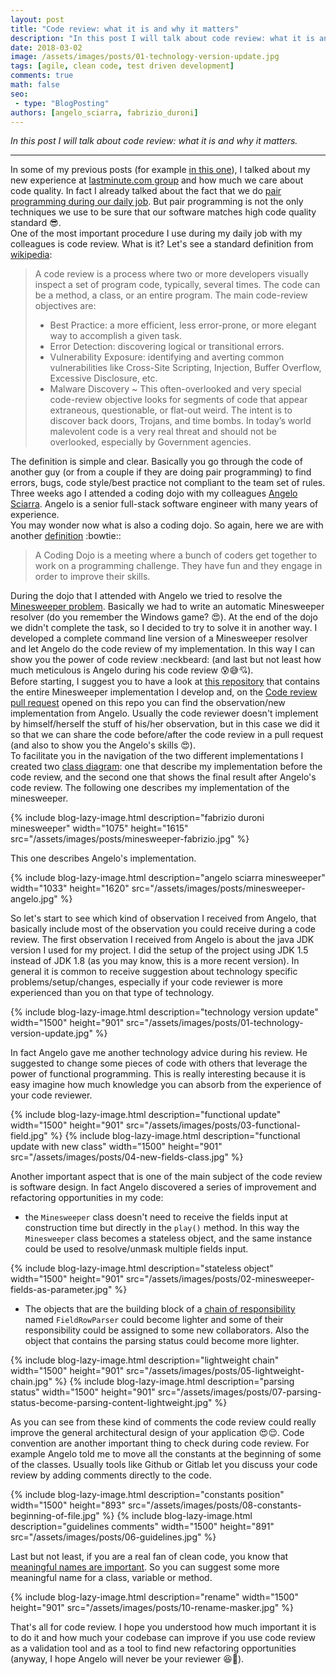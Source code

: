 ```yaml
---
layout: post
title: "Code review: what it is and why it matters"
description: "In this post I will talk about code review: what it is and why it matters."
date: 2018-03-02
image: /assets/images/posts/01-technology-version-update.jpg
tags: [agile, clean code, test driven development]
comments: true
math: false
seo:
 - type: "BlogPosting"
authors: [angelo_sciarra, fabrizio_duroni] 
---
```


*In this post I will talk about code review: what it is and why it matters.*

---

In some of my previous posts (for example [in this one](/2017/09/11/clean-code-meaningful-names.html "clean code 
meaningful names")), I talked about my new experience at [lastminute.com group](https://lmgroup.lastminute.com/ 
"lastminute.com group") and how much we care about code quality. In fact I already talked about the fact that we do 
[pair programming during our daily job](/2018/01/16/ide-refactoring-android-studio-xcode-appcode-webstorm-jetbrains.html "pair programming").
  But pair programming is not the only techniques we use to be sure that our software matches high 
  code quality standard :sunglasses:.  
  One of the most important procedure I use during my daily job with my colleagues is code review. What is it? Let's 
  see a standard definition from [wikipedia](https://en.wikipedia.org/wiki/Code_review "code review"):
  
  >A code review is a process where two or more developers visually inspect a set of program code, typically, several times. The code can be a method, a class, or an entire program. The main code-review objectives are:
  >* Best Practice: a more efficient, less error-prone, or more elegant way to accomplish a given task.  
  >* Error Detection: discovering logical or transitional errors.  
  >* Vulnerability Exposure: identifying and averting common vulnerabilities like Cross-Site Scripting, 
  Injection, Buffer Overflow, Excessive Disclosure, etc.
  >* Malware Discovery ~ This often-overlooked and very special code-review objective looks for segments of code that appear extraneous, questionable, or flat-out weird. The intent is to discover back doors, Trojans, and time bombs.
    In today’s world malevolent code is a very real threat and should not be overlooked, especially by Government agencies. 

The definition is simple and clear. Basically you go through the code of another guy (or from a couple if they are 
doing pair programming) to find errors, bugs, code style/best practice not compliant to the team set of rules.  
Three weeks ago I attended a coding dojo with my colleagues [Angelo Sciarra](https://www.linkedin.com/in/angelosciarra/ "Angelo Sciarra"). 
Angelo is a senior full-stack software engineer with many years of experience.  
You may wonder now what is also a coding dojo. So again, here we are with
 another [definition](http://codingdojo.org/WhatIsCodingDojo/ "coding dojo") :bowtie::

> A Coding Dojo is a meeting where a bunch of coders get together to work on a programming challenge. They have fun 
and they engage in order to improve their skills.

During the dojo that I attended with Angelo we tried to resolve the [Minesweeper problem](http://codingdojo.org/kata/Minesweeper/ "Minesweeper").
Basically we had to write an automatic Minesweeper resolver (do you remember the Windows game? :heart_eyes:). At the end of the dojo we didn't complete the task, so I decided to try to solve it in another way. I developed a complete command line version of a Minesweeper resolver and let Angelo do the code review of my implementation.
In this way I can show you the power of code review :neckbeard: (and last but not least how much meticulous is Angelo
 during his code review :cold_sweat::sweat_smile::cupid:).  
Before starting, I suggest you to have a look at [this repository](https://github.com/chicio/Minesweeper "Minesweeper kata dojo") that contains the entire Minesweeper implementation I develop and, on the [Code review pull request](https://github.com/chicio/Minesweeper/pull/1) opened on this repo you can find the observation/new implementation from Angelo. Usually 
the code reviewer doesn't implement by himself/herself the stuff of his/her observation, but in this case we did it so 
that we can share the code before/after the code review in a pull request (and also to show you the Angelo's skills 
:heart_eyes:).  
To facilitate you in the navigation of the two different implementations I created two [class diagram](https://en.wikipedia.org/wiki/Class_diagram "class diagram"): one that describe my implementation before the code review, and the second one that shows the final result after Angelo's code review. The following one describes my implementation of the minesweeper.
  
{% include blog-lazy-image.html description="fabrizio duroni minesweeper" width="1075" height="1615" src="/assets/images/posts/minesweeper-fabrizio.jpg" %}

This one describes Angelo's implementation.

{% include blog-lazy-image.html description="angelo sciarra minesweeper" width="1033" height="1620" src="/assets/images/posts/minesweeper-angelo.jpg" %}

So let's start to see which kind of observation I received from Angelo, that basically include most of the observation you could receive during a code review.
The first observation I received from Angelo is about the java JDK version I used for my project. I did the setup of 
the project using JDK 1.5 instead of JDK 1.8 (as you may know, this is a more recent version). In general it is 
common to receive suggestion about technology specific problems/setup/changes, especially if your code reviewer is 
more experienced than you on that type of technology.  

{% include blog-lazy-image.html description="technology version update" width="1500" height="901" src="/assets/images/posts/01-technology-version-update.jpg" %}

In fact Angelo gave me another technology advice during his review. He suggested to change some pieces of code with 
others that leverage the power of functional programming. This is really interesting because it is easy 
imagine how much knowledge you can absorb from the experience of your code reviewer.

{% include blog-lazy-image.html description="functional update" width="1500" height="901" src="/assets/images/posts/03-functional-field.jpg" %}
{% include blog-lazy-image.html description="functional update with new class" width="1500" height="901" src="/assets/images/posts/04-new-fields-class.jpg" %}

Another important aspect that is one of the main subject of the code review is software design. In fact Angelo 
discovered a series of improvement and refactoring opportunities in my code: 

* the `Minesweeper` class doesn't need to receive the fields input at construction time but directly in the `play()` 
method. In this way the `Minesweeper` class becomes a stateless object, and the same instance could be used to 
resolve/unmask multiple fields input.

{% include blog-lazy-image.html description="stateless object" width="1500" height="901" src="/assets/images/posts/02-minesweeper-fields-as-parameter.jpg" %}

* The objects that are the building block of a [chain of responsibility](https://en.wikipedia.org/wiki/Chain-of-responsibility_pattern "chain of responsability") named `FieldRowParser` could become lighter and some of their responsibility could be assigned to some new collaborators. Also the object that contains the parsing status could become more lighter.

{% include blog-lazy-image.html description="lightweight chain" width="1500" height="901" src="/assets/images/posts/05-lightweight-chain.jpg" %}
{% include blog-lazy-image.html description="parsing status" width="1500" height="901" src="/assets/images/posts/07-parsing-status-become-parsing-content-lightweight.jpg" %}

As you can see from these kind of comments the code review could really improve the general architectural design of your application :heart_eyes::relieved:.
Code convention are another important thing to check during code review. For example Angelo told me to move all the constants at the beginning of some of the classes. Usually tools like Github or Gitlab let you discuss your code review by adding comments directly to the code.

{% include blog-lazy-image.html description="constants position" width="1500" height="893" src="/assets/images/posts/08-constants-beginning-of-file.jpg" %}
{% include blog-lazy-image.html description="guidelines comments" width="1500" height="891" src="/assets/images/posts/06-guidelines.jpg" %}

Last but not least, if you are a real fan of clean code, you know that [meaningful names are important](/2017/09/11/clean-code-meaningful-names.html "clean code meaningful names"). So you can suggest some more meaningful name for a class, variable or method.

{% include blog-lazy-image.html description="rename" width="1500" height="901" src="/assets/images/posts/10-rename-masker.jpg" %}

That's all for code review. I hope you understood how much important it is to do it and how much your codebase can improve if you use code review as a validation tool and as a tool to find new refactoring opportunities (anyway, I hope Angelo will never be your reviewer :laughing::sparkling_heart:).
